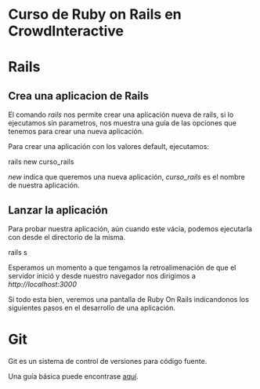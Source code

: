 Curso de Ruby on Rails en CrowdInteractive
===========

# Rails
## Crea una aplicacion de Rails
El comando *rails* nos permite crear una aplicación nueva de rails, si lo ejecutamos sin parametros, nos muestra una guía de las opciones que tenemos para crear una nueva aplicación.

Para crear una aplicación con los valores default, ejecutamos:

   rails new curso_rails

*new* indica que queremos una nueva aplicación, *curso_rails* es el nombre de nuestra aplicación.

## Lanzar la aplicación
Para probar nuestra aplicación, aún cuando este vácia, podemos ejecutarla con desde el directorio de la misma.

   rails s

Esperamos un momento a que tengamos la retroalimenación de que el servidor inició y desde nuestro navegador nos dirigimos a *http://localhost:3000*

Si todo esta bien, veremos una pantalla de Ruby On Rails indicandonos los siguientes pasos en el desarrollo de una aplicación.

# Git
Git es un sistema de control de versiones para código fuente.

Una guía básica puede encontrase [aquí](http://www.decisionesinteligentes.com/guides/comandos-basicos-git).